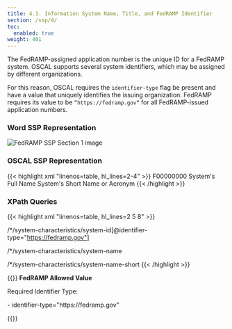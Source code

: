 ```yaml
---
title: 4.1. Information System Name, Title, and FedRAMP Identifier
section: /ssp/4/
toc:
  enabled: true
weight: 401
---
```


The FedRAMP-assigned application number is the unique ID for a FedRAMP system. OSCAL supports several system identifiers, which may be assigned by different organizations. 

For this reason, OSCAL requires the ```identifier-type``` flag be present and have a value that uniquely identifies the issuing organization. FedRAMP requires its value to be ```“https://fedramp.gov“``` for all FedRAMP-issued application numbers.

### **Word SSP Representation**

<img src="/img/ssp-figure-4_1.png" alt="FedRAMP SSP Section 1 image">


### **OSCAL SSP Representation**
{{< highlight xml "linenos=table, hl_lines=2-4" >}}
<system-characteristics>
    <system-id identifier-type="https://fedramp.gov"> F00000000 </system-id>
    <system-name>System's Full Name</system-name>
    <system-name-short>System's Short Name or Acronym</system-name-short>
    <!-- description -->
</system-characteristics>
{{< /highlight >}}
<br/>
### **XPath Queries**

{{< highlight xml "linenos=table, hl_lines=2 5 8" >}}
<!-- FedRAMP System Identifier: -->
  /*/system-characteristics/system-id[@identifier-type="https://fedramp.gov"]

<!-- Information System Name: -->
  /*/system-characteristics/system-name

<!-- Information System Abbreviation: -->
  /*/system-characteristics/system-name-short
{{< /highlight >}}
<br/>
<!-- |**XPath Queries**|
| :- |
|<p>FedRAMP System Identifier:<br>/\*/system-characteristics/system-id[@identifier-type="https://fedramp.gov"]</p><p>Information System Name:<br>/\*/system-characteristics/system-name</p><p>Information System Abbreviation:<br>/\*/system-characteristics/system-name-short</p>| -->

{{<callout>}}
**FedRAMP Allowed Value**<p>Required Identifier Type:</p>
<p> - identifier-type="https://fedramp.gov"</p>
{{</callout>}}